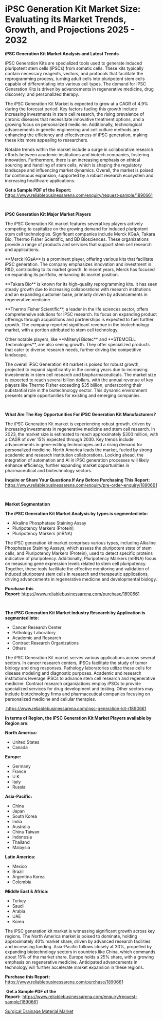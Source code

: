 <p><h1>iPSC Generation Kit Market Size: Evaluating its Market Trends, Growth, and Projections 2025 - 2032</h1></p><p><strong>iPSC Generation Kit Market Analysis and Latest Trends</strong></p>
<p><p>iPSC Generation Kits are specialized tools used to generate induced pluripotent stem cells (iPSCs) from somatic cells. These kits typically contain necessary reagents, vectors, and protocols that facilitate the reprogramming process, turning adult cells into pluripotent stem cells capable of differentiating into various cell types. The demand for iPSC Generation Kits is driven by advancements in regenerative medicine, drug discovery, and personalized therapy.</p><p>The iPSC Generation Kit Market is expected to grow at a CAGR of 4.9% during the forecast period. Key factors fueling this growth include increasing investments in stem cell research, the rising prevalence of chronic diseases that necessitate innovative treatment options, and a growing focus on personalized medicine. Additionally, technological advancements in genetic engineering and cell culture methods are enhancing the efficiency and effectiveness of iPSC generation, making these kits more appealing to researchers.</p><p>Notable trends within the market include a surge in collaborative research efforts between academic institutions and biotech companies, fostering innovation. Furthermore, there is an increasing emphasis on ethical sourcing and handling of stem cells, which is shaping the regulatory landscape and influencing market dynamics. Overall, the market is poised for continuous expansion, supported by a robust research ecosystem and increasing healthcare applications.</p></p>
<p><strong>Get a Sample PDF of the Report:&nbsp;</strong> <a href="https://www.reliablebusinessarena.com/enquiry/request-sample/1890661?utm_campaign=2998&utm_medium=2&utm_source=Github&utm_content=ia&utm_term=05032025&utm_id=ipsc-generation-kit">https://www.reliablebusinessarena.com/enquiry/request-sample/1890661</a></p>
<p>&nbsp;</p>
<p><strong>iPSC Generation Kit Major Market Players</strong></p>
<p><p>The iPSC Generation Kit market features several key players actively competing to capitalize on the growing demand for induced pluripotent stem cell technologies. Significant companies include Merck KGaA, Takara Bio, Thermo Fisher Scientific, and BD Biosciences. These organizations provide a range of products and services that support stem cell research and applications.</p><p>**Merck KGaA** is a prominent player, offering various kits that facilitate iPSC generation. The company emphasizes innovation and investment in R&D, contributing to its market growth. In recent years, Merck has focused on expanding its portfolio, enhancing its market position.</p><p>**Takara Bio** is known for its high-quality reprogramming kits. It has seen steady growth due to increasing collaborations with research institutions and an expanding customer base, primarily driven by advancements in regenerative medicine.</p><p>**Thermo Fisher Scientific**, a leader in the life sciences sector, offers comprehensive solutions for iPSC research. Its focus on expanding product offerings through acquisitions and partnerships is expected to fuel further growth. The company reported significant revenue in the biotechnology market, with a portion attributed to stem cell technology.</p><p>Other notable players, like **Miltenyi Biotec** and **STEMCELL Technologies**, are also seeing growth. They offer specialized products that cater to diverse research needs, further driving the competitive landscape. </p><p>The overall iPSC Generation Kit market is poised for robust growth, projected to expand significantly in the coming years due to increasing investments in stem cell research and biopharmaceuticals. The market size is expected to reach several billion dollars, with the annual revenue of key players like Thermo Fisher exceeding $35 billion, underscoring their substantial role in the biotechnology sector. This dynamic environment presents ample opportunities for existing and emerging companies.</p></p>
<p>&nbsp;</p>
<p><strong>What Are The Key Opportunities For iPSC Generation Kit Manufacturers?</strong></p>
<p><p>The iPSC Generation Kit market is experiencing robust growth, driven by increasing investments in regenerative medicine and stem cell research. In 2023, the market size is estimated to reach approximately $300 million, with a CAGR of over 15% expected through 2030. Key trends include advancements in gene-editing technologies and a rising demand for personalized medicine. North America leads the market, fueled by strong academic and research institution collaborations. Looking ahead, the integration of automation and AI in iPSC generation processes will likely enhance efficiency, further expanding market opportunities in pharmaceutical and biotechnology sectors.</p></p>
<p><strong>Inquire or Share Your Questions If Any Before Purchasing This Report:</strong> <a href="https://www.reliablebusinessarena.com/enquiry/pre-order-enquiry/1890661?utm_campaign=2998&utm_medium=2&utm_source=Github&utm_content=ia&utm_term=05032025&utm_id=ipsc-generation-kit">https://www.reliablebusinessarena.com/enquiry/pre-order-enquiry/1890661</a></p>
<p>&nbsp;</p>
<p><strong>Market Segmentation</strong></p>
<p><strong>The iPSC Generation Kit Market Analysis by types is segmented into:</strong></p>
<p><ul><li>Alkaline Phosphatase Staining Assay</li><li>Pluripotency Markers (Protein)</li><li>Pluripotency Markers (mRNA)</li></ul></p>
<p><p>The iPSC generation kit market comprises various types, including Alkaline Phosphatase Staining Assays, which assess the pluripotent state of stem cells, and Pluripotency Markers (Protein), used to detect specific proteins indicative of pluripotency. Additionally, Pluripotency Markers (mRNA) focus on measuring gene expression levels related to stem cell pluripotency. Together, these tools facilitate the effective monitoring and validation of induced pluripotent stem cells in research and therapeutic applications, driving advancements in regenerative medicine and developmental biology.</p></p>
<p><strong>Purchase this Report:&nbsp;</strong><a href="https://www.reliablebusinessarena.com/purchase/1890661?utm_campaign=2998&utm_medium=2&utm_source=Github&utm_content=ia&utm_term=05032025&utm_id=ipsc-generation-kit">https://www.reliablebusinessarena.com/purchase/1890661</a></p>
<p>&nbsp;</p>
<p><strong>The iPSC Generation Kit Market Industry Research by Application is segmented into:</strong></p>
<p><ul><li>Cancer Research Center</li><li>Pathology Laboratory</li><li>Academic and Research</li><li>Contract Research Organizations</li><li>Others</li></ul></p>
<p><p>The iPSC Generation Kit market serves various applications across several sectors. In cancer research centers, iPSCs facilitate the study of tumor biology and drug responses. Pathology laboratories utilize these cells for disease modeling and diagnostic purposes. Academic and research institutions leverage iPSCs to advance stem cell research and regenerative medicine. Contract research organizations employ iPSCs to provide specialized services for drug development and testing. Other sectors may include biotechnology firms and pharmaceutical companies focusing on personalized medicine and cellular therapies.</p></p>
<p><a href="https://www.reliablebusinessarena.com/ipsc-generation-kit-r1890661?utm_campaign=2998&utm_medium=2&utm_source=Github&utm_content=ia&utm_term=05032025&utm_id=ipsc-generation-kit">&nbsp;https://www.reliablebusinessarena.com/ipsc-generation-kit-r1890661</a></p>
<p><strong>In terms of Region, the iPSC Generation Kit Market Players available by Region are:</strong></p>
<p>
    <p> <strong> North America: </strong>
        <ul>
            <li>United States</li>
            <li>Canada</li>
        </ul>
        </p> 
    <p> <strong> Europe: </strong>
        <ul>
            <li>Germany</li>
            <li>France</li>
            <li>U.K.</li>
            <li>Italy</li>
            <li>Russia</li>
        </ul>
        </p> 
    <p> <strong> Asia-Pacific: </strong>
        <ul>
            <li>China</li>
            <li>Japan</li>
            <li>South Korea</li>
            <li>India</li>
            <li>Australia</li>
            <li>China Taiwan</li>
            <li>Indonesia</li>
            <li>Thailand</li>
            <li>Malaysia</li>
        </ul>
        </p> 
    <p> <strong> Latin America: </strong>
        <ul>
            <li>Mexico</li>
            <li>Brazil</li>
            <li>Argentina Korea</li>
            <li>Colombia</li>
        </ul>
        </p> 
    <p> <strong> Middle East & Africa: </strong>
        <ul>
            <li>Turkey</li>
            <li>Saudi</li>
            <li>Arabia</li>
            <li>UAE</li>
            <li>Korea</li>
        </ul>
    </p>
    </p>
<p><p>The iPSC generation kit market is witnessing significant growth across key regions. The North America market is poised to dominate, holding approximately 40% market share, driven by advanced research facilities and increasing funding. Asia-Pacific follows closely at 30%, propelled by expanding biotechnology sectors in countries like China, which commands about 15% of the market share. Europe holds a 25% share, with a growing emphasis on regenerative medicine. Anticipated advancements in technology will further accelerate market expansion in these regions.</p></p>
<p><strong>Purchase this Report: </strong><a href="https://www.reliablebusinessarena.com/purchase/1890661?utm_campaign=2998&utm_medium=2&utm_source=Github&utm_content=ia&utm_term=05032025&utm_id=ipsc-generation-kit">https://www.reliablebusinessarena.com/purchase/1890661</a></p>
<p>&nbsp;<strong>Get a Sample PDF of the Report:&nbsp;&nbsp;</strong><a href="https://www.reliablebusinessarena.com/enquiry/request-sample/1890661?utm_campaign=2998&utm_medium=2&utm_source=Github&utm_content=ia&utm_term=05032025&utm_id=ipsc-generation-kit">https://www.reliablebusinessarena.com/enquiry/request-sample/1890661</a></p>
<p><strong></strong></p>
<p><p><a href="https://github.com/ezahdyre/Market-Research-Report-List-1/blob/main/surgical-drainage-material-market.md?utm_campaign=2998&utm_medium=2&utm_source=Github&utm_content=ia&utm_term=05032025&utm_id=ipsc-generation-kit">Surgical Drainage Material Market</a></p></p>